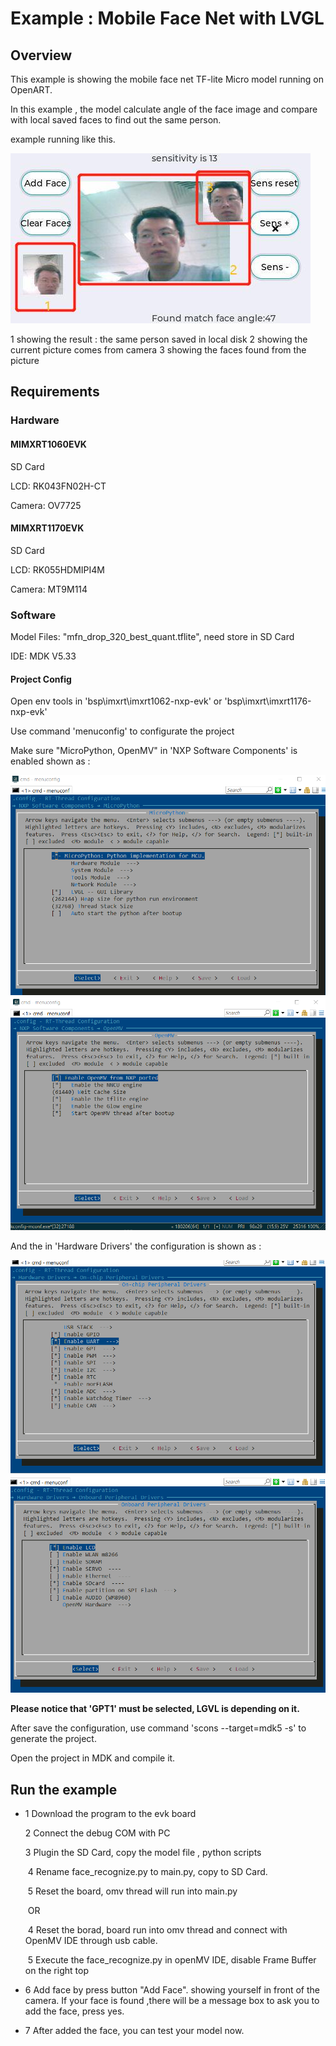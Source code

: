 # Example : Mobile Face Net with LVGL  #



## Overview ##

This example is showing the mobile face net TF-lite Micro model running on OpenART.

In this example , the model calculate angle of the face image and compare with local saved faces to find out the same person.

example running like this.

![Framework](example.jpg)





1 showing the result : the same person saved in local disk
2 showing the current picture comes from camera
3 showing the faces found from the picture

## Requirements ##

### Hardware ###

#### MIMXRT1060EVK ####

SD Card

LCD: RK043FN02H-CT

Camera: OV7725 



#### MIMXRT1170EVK ####

SD Card

LCD: RK055HDMIPI4M

Camera: MT9M114 



### Software ###

Model Files: "mfn_drop_320_best_quant.tflite", need store in SD Card

IDE: MDK V5.33

#### Project Config ####

Open env tools in 'bsp\imxrt\imxrt1062-nxp-evk' or 'bsp\imxrt\imxrt1176-nxp-evk'

Use command 'menuconfig' to configurate the project

Make sure "MicroPython, OpenMV" in 'NXP Software Components' is enabled shown as :



![Framework](menu_mpy.png) 
![Framework](menu_omv.png) 




And the in 'Hardware Drivers' the configuration is shown as :



![Framework](menu_hardware.png)
![Framework](menu_hardware1.png)





**Please notice that 'GPT1' must be selected, LGVL is depending on it.**



After save the configuration, use command 'scons --target=mdk5 -s' to generate the project.

Open the project in MDK and compile it.



## Run the example ##

- 1 Download the program to the evk board

  2 Connect the debug COM with PC
  
  3 Plugin the SD Card, copy the model file , python scripts
  
  ​    4 Rename  face_recognize.py to main.py, copy to SD Card.
  
  ​    5 Reset the board, omv thread will run into main.py
  
  ​    OR
  
  ​	4 Reset the borad, board run into omv thread and connect with OpenMV IDE through usb cable.
  
  ​	5 Execute the face_recognize.py in openMV IDE, disable Frame Buffer on the right top
  
- 6 Add face by press button "Add Face". showing yourself in front of the camera. If your face is found ,there will be a message box to ask you to add the face, press yes. 

- 7 After added the face, you can test your model now. 

